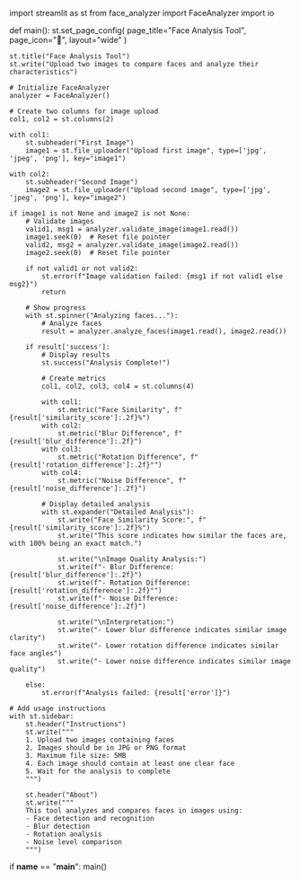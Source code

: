 import streamlit as st
from face_analyzer import FaceAnalyzer
import io

def main():
    st.set_page_config(
        page_title="Face Analysis Tool",
        page_icon="👤",
        layout="wide"
    )

    st.title("Face Analysis Tool")
    st.write("Upload two images to compare faces and analyze their characteristics")

    # Initialize FaceAnalyzer
    analyzer = FaceAnalyzer()

    # Create two columns for image upload
    col1, col2 = st.columns(2)

    with col1:
        st.subheader("First Image")
        image1 = st.file_uploader("Upload first image", type=['jpg', 'jpeg', 'png'], key="image1")

    with col2:
        st.subheader("Second Image")
        image2 = st.file_uploader("Upload second image", type=['jpg', 'jpeg', 'png'], key="image2")

    if image1 is not None and image2 is not None:
        # Validate images
        valid1, msg1 = analyzer.validate_image(image1.read())
        image1.seek(0)  # Reset file pointer
        valid2, msg2 = analyzer.validate_image(image2.read())
        image2.seek(0)  # Reset file pointer

        if not valid1 or not valid2:
            st.error(f"Image validation failed: {msg1 if not valid1 else msg2}")
            return

        # Show progress
        with st.spinner("Analyzing faces..."):
            # Analyze faces
            result = analyzer.analyze_faces(image1.read(), image2.read())

        if result['success']:
            # Display results
            st.success("Analysis Complete!")
            
            # Create metrics
            col1, col2, col3, col4 = st.columns(4)
            
            with col1:
                st.metric("Face Similarity", f"{result['similarity_score']:.2f}%")
            with col2:
                st.metric("Blur Difference", f"{result['blur_difference']:.2f}")
            with col3:
                st.metric("Rotation Difference", f"{result['rotation_difference']:.2f}°")
            with col4:
                st.metric("Noise Difference", f"{result['noise_difference']:.2f}")

            # Display detailed analysis
            with st.expander("Detailed Analysis"):
                st.write("Face Similarity Score:", f"{result['similarity_score']:.2f}%")
                st.write("This score indicates how similar the faces are, with 100% being an exact match.")
                
                st.write("\nImage Quality Analysis:")
                st.write(f"- Blur Difference: {result['blur_difference']:.2f}")
                st.write(f"- Rotation Difference: {result['rotation_difference']:.2f}°")
                st.write(f"- Noise Difference: {result['noise_difference']:.2f}")
                
                st.write("\nInterpretation:")
                st.write("- Lower blur difference indicates similar image clarity")
                st.write("- Lower rotation difference indicates similar face angles")
                st.write("- Lower noise difference indicates similar image quality")

        else:
            st.error(f"Analysis failed: {result['error']}")

    # Add usage instructions
    with st.sidebar:
        st.header("Instructions")
        st.write("""
        1. Upload two images containing faces
        2. Images should be in JPG or PNG format
        3. Maximum file size: 5MB
        4. Each image should contain at least one clear face
        5. Wait for the analysis to complete
        """)

        st.header("About")
        st.write("""
        This tool analyzes and compares faces in images using:
        - Face detection and recognition
        - Blur detection
        - Rotation analysis
        - Noise level comparison
        """)

if __name__ == "__main__":
    main()
